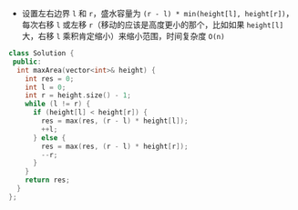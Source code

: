 * 设置左右边界 `l` 和 `r`，盛水容量为 `(r - l) * min(height[l], height[r])`，每次右移 `l` 或左移 `r`（移动的应该是高度更小的那个，比如如果 `height[l]` 大，右移 `l` 乘积肯定缩小）来缩小范围，时间复杂度 `O(n)`

```cpp
class Solution {
 public:
  int maxArea(vector<int>& height) {
    int res = 0;
    int l = 0;
    int r = height.size() - 1;
    while (l != r) {
      if (height[l] < height[r]) {
        res = max(res, (r - l) * height[l]);
        ++l;
      } else {
        res = max(res, (r - l) * height[r]);
        --r;
      }
    }
    return res;
  }
};
```
